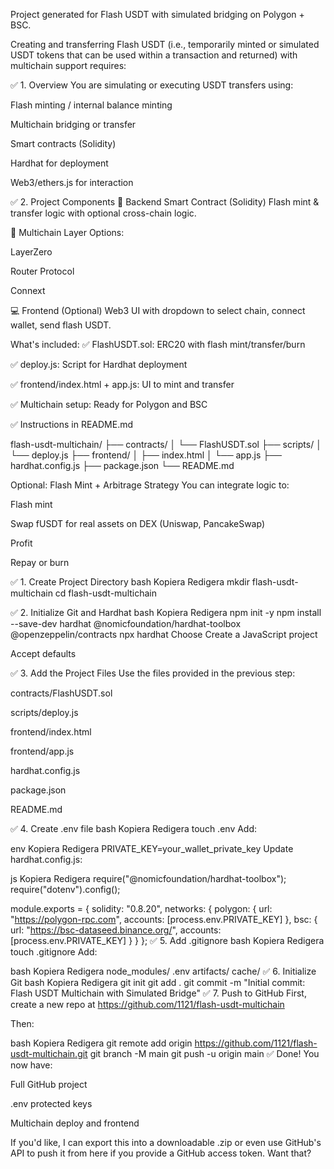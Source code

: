 Project generated for Flash USDT with simulated bridging on Polygon + BSC.


Creating and transferring Flash USDT (i.e., temporarily minted or simulated USDT tokens that can be used within a transaction and returned) with multichain support requires:

✅ 1. Overview
You are simulating or executing USDT transfers using:

Flash minting / internal balance minting

Multichain bridging or transfer

Smart contracts (Solidity)

Hardhat for deployment

Web3/ethers.js for interaction

✅ 2. Project Components
🔧 Backend Smart Contract (Solidity)
Flash mint & transfer logic with optional cross-chain logic.

🌉 Multichain Layer
Options:

LayerZero

Router Protocol

Connext

💻 Frontend (Optional)
Web3 UI with dropdown to select chain, connect wallet, send flash USDT.


What's included:
✅ FlashUSDT.sol: ERC20 with flash mint/transfer/burn

✅ deploy.js: Script for Hardhat deployment

✅ frontend/index.html + app.js: UI to mint and transfer

✅ Multichain setup: Ready for Polygon and BSC

✅ Instructions in README.md

flash-usdt-multichain/
├── contracts/
│   └── FlashUSDT.sol
├── scripts/
│   └── deploy.js
├── frontend/
│   ├── index.html
│   └── app.js
├── hardhat.config.js
├── package.json
└── README.md


Optional: Flash Mint + Arbitrage Strategy
You can integrate logic to:

Flash mint

Swap fUSDT for real assets on DEX (Uniswap, PancakeSwap)

Profit

Repay or burn



✅ 1. Create Project Directory
bash
Kopiera
Redigera
mkdir flash-usdt-multichain
cd flash-usdt-multichain


✅ 2. Initialize Git and Hardhat
bash
Kopiera
Redigera
npm init -y
npm install --save-dev hardhat @nomicfoundation/hardhat-toolbox @openzeppelin/contracts
npx hardhat
Choose Create a JavaScript project

Accept defaults


✅ 3. Add the Project Files
Use the files provided in the previous step:

contracts/FlashUSDT.sol

scripts/deploy.js

frontend/index.html

frontend/app.js

hardhat.config.js

package.json

README.md

✅ 4. Create .env file
bash
Kopiera
Redigera
touch .env
Add:

env
Kopiera
Redigera
PRIVATE_KEY=your_wallet_private_key
Update hardhat.config.js:

js
Kopiera
Redigera
require("@nomicfoundation/hardhat-toolbox");
require("dotenv").config();

module.exports = {
  solidity: "0.8.20",
  networks: {
    polygon: {
      url: "https://polygon-rpc.com",
      accounts: [process.env.PRIVATE_KEY]
    },
    bsc: {
      url: "https://bsc-dataseed.binance.org/",
      accounts: [process.env.PRIVATE_KEY]
    }
  }
};
✅ 5. Add .gitignore
bash
Kopiera
Redigera
touch .gitignore
Add:

bash
Kopiera
Redigera
node_modules/
.env
artifacts/
cache/
✅ 6. Initialize Git
bash
Kopiera
Redigera
git init
git add .
git commit -m "Initial commit: Flash USDT Multichain with Simulated Bridge"
✅ 7. Push to GitHub
First, create a new repo at https://github.com/1121/flash-usdt-multichain

Then:

bash
Kopiera
Redigera
git remote add origin https://github.com/1121/flash-usdt-multichain.git
git branch -M main
git push -u origin main
✅ Done!
You now have:

Full GitHub project

.env protected keys

Multichain deploy and frontend

If you'd like, I can export this into a downloadable .zip or even use GitHub's API to push it from here if you provide a GitHub access token. Want that?









